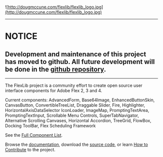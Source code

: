 ![http://dougmccune.com/flexlib/flexlib_logo.jpg](http://dougmccune.com/flexlib/flexlib_logo.jpg)


---


# NOTICE #
## Development and maintenance of this project has moved to github. All future development will be done in the [github repository](https://github.com/flex-users/flexlib). ##


---


The FlexLib project is a community effort to create open source user interface components for Adobe Flex 2, 3 and 4.

Current components: AdvancedForm, Base64Image, EnhancedButtonSkin, CanvasButton, ConvertibleTreeList, Draggable Slider, Fire, Highlighter, HorizontalAxisDataSelector IconLoader, ImageMap, PromptingTextArea, PromptingTextInput, Scrollable Menu Controls, SuperTabNavigator, Alternative Scrolling Canvases, Horizontal Accordion, TreeGrid, FlowBox, Docking ToolBar, Flex Scheduling Framework

See the [Full Component List](ComponentList.md).

Browse the [documentation](http://flexlib.googlecode.com/svn/trunk/docs/index.html), download the [source code](http://code.google.com/p/flexlib/source), or learn [How to Contribute](HowToContribute.md) to the project.
